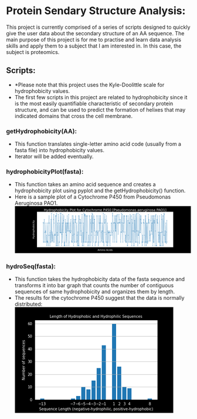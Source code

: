 # Protein Sendary Structure Analysis:
This project is currently comprised of a series of scripts designed to quickly give the user data about the secondary structure of an AA sequence. The main purpose of this project is for me to practise and learn data analysis skills and apply them to a subject that I am interested in. In this case, the subject is proteomics.
## Scripts:
* \*Please note that this project uses the Kyle-Doolittle scale for hydrophobicity values.
* The first few scripts in this project are related to hydrophobicity since it is the most easily quantifiable characteristic of secondary protein structure, and can be used to predict the formation of helixes that may indicated domains that cross the cell membrane.
### getHydrophobicity(AA):
* This function translates single-letter amino acid code (usually from a fasta file) into hydrophobicity values.
* Iterator will be added eventually.
### hydrophobicityPlot(fasta):
* This function takes an amino acid sequence and creates a hydrophobicity plot using pyplot and the getHydrophobicity() function.
* Here is a sample plot of a Cytochrome P450 from Pseudomonas Aeruginosa PAO1.
![Hydrophobicity plot](https://raw.githubusercontent.com/krulik1/Protein-2ndary-struc-analysis/main/p450_DAO1.svg) 
### hydroSeq(fasta):
* This function takes the hydrophobicity data of the fasta sequence and transforms it into bar graph that counts the number of contiguous sequences of same hydrophobicity and organizes them by length.
* The results for the cytochrome P450 suggest that the data is normally distributed:
![Bar Plot](https://github.com/krulik1/Protein-2ndary-struc-analysis/blob/main/p450_DAO1_hydroSeq.png)
